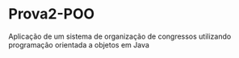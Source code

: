 # Prova2-POO
 Aplicação de um sistema de organização de congressos utilizando programação orientada a objetos em Java
